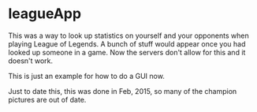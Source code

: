 # leagueApp

This was a way to look up statistics on yourself and your opponents when playing League of Legends. A bunch of stuff would appear once you had looked up someone in a game. Now the servers don't allow for this and it doesn't work.

This is just an example for how to do a GUI now.

Just to date this, this was done in Feb, 2015, so many of the champion pictures are out of date.

